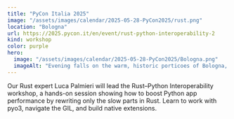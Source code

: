 ```yaml
---
title: "PyCon Italia 2025"
image: "/assets/images/calendar/2025-05-28-PyCon2025/rust.png"
location: "Bologna"
url: https://2025.pycon.it/en/event/rust-python-interoperability-2
kind: workshop
color: purple
hero:
  image: "/assets/images/calendar/2025-05-28-PyCon2025/Bologna.png"
  imageAlt: "Evening falls on the warm, historic porticoes of Bologna, Italy, lit by golden streetlamps and steeped in charm."
---
```


Our Rust expert Luca Palmieri will lead the Rust–Python Interoperability workshop, a hands-on session showing how to boost Python app performance by rewriting only the slow parts in Rust. Learn to work with pyo3, navigate the GIL, and build native extensions.
